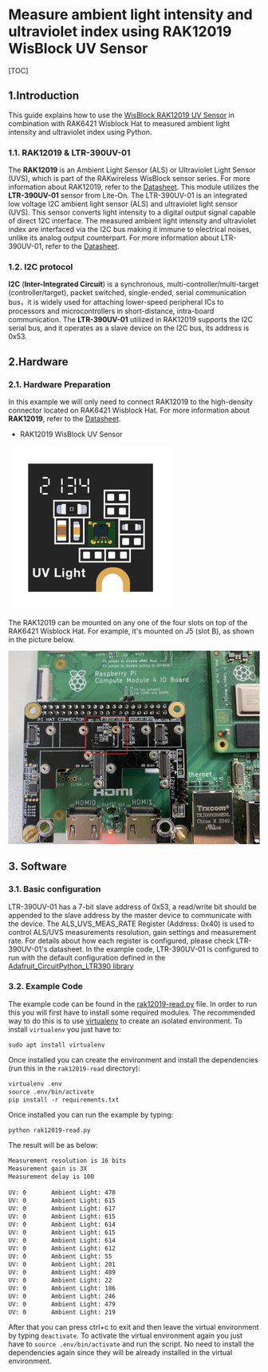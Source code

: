 # Measure ambient light intensity and ultraviolet index using RAK12019 WisBlock UV Sensor

[TOC]

## 1.Introduction

This guide explains how to use the [WisBlock RAK12019 UV Sensor](https://docs.rakwireless.com/Product-Categories/WisBlock/RAK12019/Overview/) in combination with RAK6421 Wisblock Hat to measured ambient light intensity and ultraviolet index using Python. 

### 1.1. RAK12019 & LTR-390UV-01

The **RAK12019** is an Ambient Light Sensor (ALS) or Ultraviolet Light Sensor (UVS), which is part of the RAKwireless WisBlock sensor series. For more information about RAK12019, refer to the [Datasheet](https://docs.rakwireless.com/Product-Categories/WisBlock/RAK12019/Datasheet/). This module utilizes the **LTR-390UV-01** sensor from Lite-On. The LTR-390UV-01 is an integrated low voltage I2C ambient light sensor (ALS) and ultraviolet light sensor (UVS). This sensor converts light intensity to a digital output signal capable of direct 12C interface. The measured ambient light intensity and ultraviolet index are interfaced via the I2C bus making it immune to electrical noises, unlike its analog output counterpart. For more information about LTR-390UV-01, refer to the [Datasheet](https://www.mouser.com/datasheet/2/239/LTR-390UV_Final_%20DS_V1%201-1145336.pdf). 

### 1.2. I2C protocol

**I2C** (**Inter-Integrated Circuit**) is a synchronous, multi-controller/multi-target (controller/target), packet switched, single-ended, serial communication bus，it is widely used for attaching lower-speed peripheral ICs to processors and microcontrollers in short-distance, intra-board communication. The **LTR-390UV-01** utilized in RAK12019 supports the I2C serial bus, and it operates as a slave device on the I2C bus, its address is 0x53.  

## 2.Hardware

### 2.1. Hardware Preparation

In this example we will only need to connect RAK12019 to the high-density connector located on RAK6421 Wisblock Hat. For more information about **RAK12019**, refer to the [Datasheet](https://docs.rakwireless.com/Product-Categories/WisBlock/RAK12019/Overview/).

- RAK12019 WisBlock UV Sensor

<img src="assets/RAK12019.png" alt="RAK12019" style="zoom: 33%;" />

The RAK12019 can be mounted on any one of the four slots on top of the RAK6421 Wisblock Hat. For example, it's mounted on J5 (slot B), as shown in the picture below. 

<img src="assets/mount-rak12019-on-pi-hat.png" alt="mount rak12019 on pi-hat" style="zoom: 67%;" />

## 3. Software

### 3.1. Basic configuration

LTR-390UV-01 has a 7-bit slave address of 0x53, a read/write bit should be appended to the slave address by the master device to communicate with the device. The ALS_UVS_MEAS_RATE Register (Address: 0x40) is used to control ALS/UVS measurements resolution, gain settings and measurement rate. For details about how each register is configured, please check LTR-390UV-01's datasheet. In the example code, LTR-390UV-01 is configured to run with the default configuration defined in the [Adafruit_CircuitPython_LTR390 library](https://github.com/adafruit/Adafruit_CircuitPython_LTR390) 

### 3.2. Example Code

The example code can be found in the [rak12019-read.py](rak12019-read.py) file. In order to run this you will first have to install some required modules. The recommended way to do this is to use [virtualenv](https://virtualenv.pypa.io/en/latest/) to create an isolated environment. To install `virtualenv` you just have to:

```
sudo apt install virtualenv
```

Once installed you can create the environment and install the dependencies (run this in the `rak12019-read` directory):

```
virtualenv .env
source .env/bin/activate
pip install -r requirements.txt
```

Once installed you can run the example by typing:

```
python rak12019-read.py
```
The result will be as below:
```
Measurement resolution is 16 bits
Measurement gain is 3X
Measurement delay is 100

UV: 0 		Ambient Light: 470
UV: 0 		Ambient Light: 615
UV: 0 		Ambient Light: 617
UV: 0 		Ambient Light: 615
UV: 0 		Ambient Light: 614
UV: 0 		Ambient Light: 615
UV: 0 		Ambient Light: 614
UV: 0 		Ambient Light: 612
UV: 0 		Ambient Light: 55
UV: 0 		Ambient Light: 201
UV: 0 		Ambient Light: 489
UV: 0 		Ambient Light: 22
UV: 0 		Ambient Light: 186
UV: 0 		Ambient Light: 246
UV: 0 		Ambient Light: 479
UV: 0 		Ambient Light: 219
```
After that you can press ctrl+c to exit and then leave the virtual environment by typing `deactivate`. To activate the virtual environment again you just have to `source .env/bin/activate` and run the script. No need to install the dependencies again since they will be already installed in the virtual environment.
